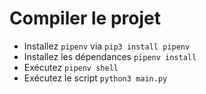 # Compiler le projet
* Installez `pipenv` via `pip3 install pipenv`
* Installez les dépendances `pipenv install`
* Exécutez `pipenv shell`
* Exécutez le script `python3 main.py`
